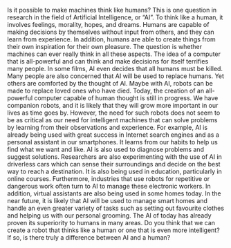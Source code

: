 Is it possible to make machines think like humans? This is one question in research in the field of Artificial Intelligence, or “AI”. To think like a human, it involves feelings, morality, hopes, and dreams. Humans are capable of making decisions by themselves without input from others, and they can learn from experience. In addition, humans are able to create things from their own inspiration for their own pleasure. The question is whether machines can ever really think in all these aspects.
The idea of a computer that is all-powerful and can think and make decisions for itself terrifies many people. In some films, AI even decides that all humans must be killed. Many people are also concerned that AI will be used to replace humans.
Yet others are comforted by the thought of AI. Maybe with AI, robots can be made to replace loved ones who have died. Today, the creation of an all-powerful computer capable of human thought is still in progress. We have companion robots, and it is likely that they will grow more important in our lives as time goes by. However, the need for such robots does not seem to be as critical as our need for intelligent machines that can solve problems by learning from their observations and experience.
For example, AI is already being used with great success in Internet search engines and as a personal assistant in our smartphones. It learns from our habits to help us find what we want and like. AI is also used to diagnose problems and suggest solutions. Researchers are also experimenting with the use of AI in driverless cars which can sense their surroundings and decide on the best way to reach a destination. It is also being used in education, particularly in online courses. Furthermore, industries that use robots for repetitive or dangerous work often turn to AI to manage these electronic workers. In addition, virtual assistants are also being used in some homes today. In the near future, it is likely that AI will be used to manage smart homes and handle an even greater variety of tasks such as setting out favourite clothes and helping us with our personal grooming.
The AI of today has already proven its superiority to humans in many areas. Do you think that we can create a robot that thinks like a human or one that is even more intelligent? If so, is there truly a difference between AI and a human?